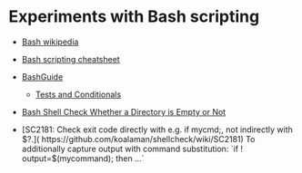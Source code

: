Experiments with Bash scripting
===============================

- [Bash wikipedia](https://en.wikipedia.org/wiki/Bash_(Unix_shell))

- [Bash scripting cheatsheet](https://devhints.io/bash)

- [BashGuide](http://mywiki.wooledge.org/BashGuide)
    - [Tests and Conditionals](
      http://mywiki.wooledge.org/BashGuide/TestsAndConditionals)

- [Bash Shell Check Whether a Directory is Empty or Not](
  https://www.cyberciti.biz/faq/linux-unix-shell-check-if-directory-empty/)

- [SC2181: Check exit code directly with e.g. if mycmd;, not indirectly with $?.](
  https://github.com/koalaman/shellcheck/wiki/SC2181)  
  To additionally capture output with command substitution:  
  `if ! output=$(mycommand); then ...`


